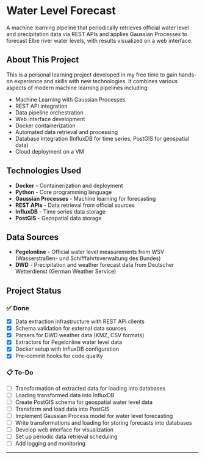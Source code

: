 # Water Level Forecast

A machine learning pipeline that periodically retrieves official water level and precipitation data via REST APIs and applies Gaussian Processes to forecast Elbe river water levels, with results visualized on a web interface.

## About This Project

This is a personal learning project developed in my free time to gain hands-on experience and skills with new technologies. It combines various aspects of modern machine learning pipelines including:

- Machine Learning with Gaussian Processes
- REST API integration
- Data pipeline orchestration
- Web interface development
- Docker containerization
- Automated data retrieval and processing
- Database integration (InfluxDB for time series, PostGIS for geospatial data)
- Cloud deployment on a VM

## Technologies Used

- **Docker** - Containerization and deployment
- **Python** - Core programming language
- **Gaussian Processes** - Machine learning for forecasting
- **REST APIs** - Data retrieval from official sources
- **InfluxDB** - Time series data storage
- **PostGIS** - Geospatial data storage

## Data Sources

- **Pegelonline** - Official water level measurements from WSV (Wasserstraßen- und Schifffahrtsverwaltung des Bundes)
- **DWD** - Precipitation and weather forecast data from Deutscher Wetterdienst (German Weather Service)

## Project Status

### ✅ Done

- [x] Data extraction infrastructure with REST API clients
- [x] Schema validation for external data sources
- [x] Parsers for DWD weather data (KMZ, CSV formats)
- [x] Extractors for Pegelonline water level data
- [x] Docker setup with InfluxDB configuration
- [x] Pre-commit hooks for code quality

### 📋 To-Do

- [ ] Transformation of extracted data for loading into databases
- [ ] Loading transformed data into InfluxDB
- [ ] Create PostGIS schema for geospatial water level data
- [ ] Transform and load data into PostGIS
- [ ] Implement Gaussian Process model for water level forecasting
- [ ] Write transformations and loading for storing forecasts into databases
- [ ] Develop web interface for visualization
- [ ] Set up periodic data retrieval scheduling
- [ ] Add logging and monitoring

---
